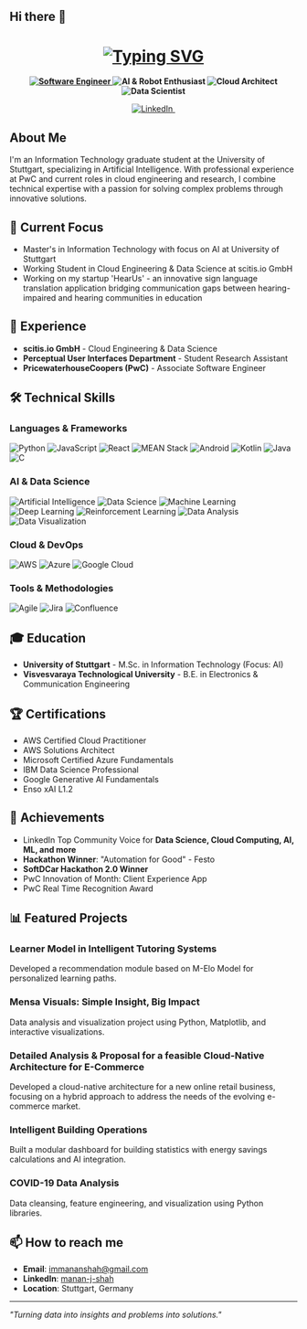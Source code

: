 ## Hi there 👋

<!--
**MananCoder29/MananCoder29** is a ✨ _special_ ✨ repository because its `README.md` (this file) appears on your GitHub profile.
-->
<h1 align="center">
  <a href="https://git.io/typing-svg">
    <picture>
      <source media="(prefers-color-scheme: dark)" srcset="https://readme-typing-svg.herokuapp.com?font=Montserrat&weight=600&size=28&duration=3000&pause=1000&color=ffffff&center=true&vCenter=true&width=500&lines=I'm+Manan+Jignesh+Shah">
      <source media="(prefers-color-scheme: light)" srcset="https://readme-typing-svg.herokuapp.com?font=Montserrat&weight=600&size=28&duration=3000&pause=1000&color=000000&center=true&vCenter=true&width=500&lines=I'm+Manan+Jignesh+Shah">
      <img alt="Typing SVG" src="https://readme-typing-svg.herokuapp.com?font=Montserrat&weight=600&size=28&duration=3000&pause=1000&color=000000&center=true&vCenter=true&width=500&lines=I'm+Manan+Jignesh+Shah">
    </picture>
  </a>
</h1>

<p align="center" style="font-weight:bold">
  <a href="https://git.io/typing-svg">
    <picture>
      <source media="(prefers-color-scheme: dark)" srcset="https://readme-typing-svg.herokuapp.com?font=Fira+Code&size=18&duration=2000&pause=2000&color=ffffff&center=true&vCenter=true&repeat=true&width=250&lines=👨‍💻+Software+Engineer">
      <source media="(prefers-color-scheme: light)" srcset="https://readme-typing-svg.herokuapp.com?font=Fira+Code&size=18&duration=2000&pause=2000&color=000000&center=true&vCenter=true&repeat=true&width=250&lines=👨‍💻+Software+Engineer">
      <img alt="Software Engineer" src="https://readme-typing-svg.herokuapp.com?font=Fira+Code&size=18&duration=2000&pause=2000&color=000000&center=true&vCenter=true&repeat=true&width=250&lines=👨‍💻+Software+Engineer">
    </picture>
  </a>

  <a href="https://git.io/typing-svg" style="text-decoration: none; font-weight: bold;">
    <picture>
      <source media="(prefers-color-scheme: dark)" srcset="https://readme-typing-svg.herokuapp.com?font=Fira+Code&size=18&duration=2000&pause=2000&color=ffffff&center=true&vCenter=true&repeat=true&width=250&lines=🤖+AI+%26+Robot+Enthusiast">
      <source media="(prefers-color-scheme: light)" srcset="https://readme-typing-svg.herokuapp.com?font=Fira+Code&size=18&duration=2000&pause=2000&color=000000&center=true&vCenter=true&repeat=true&width=250&lines=🤖+AI+%26+Robot+Enthusiast">
      <img alt="AI & Robot Enthusiast" src="https://readme-typing-svg.herokuapp.com?font=Fira+Code&size=18&duration=2000&pause=2000&color=000000&center=true&vCenter=true&repeat=true&width=250&lines=🤖+AI+%26+Robot+Enthusiast">
    </picture>
  </a>
  
  <a style="text-decoration: none; font-weight: bold;" href="https://git.io/typing-svg">
    <picture>
      <source media="(prefers-color-scheme: dark)" srcset="https://readme-typing-svg.herokuapp.com?font=Fira+Code&size=18&duration=2000&pause=2000&color=ffffff&center=true&vCenter=true&repeat=true&width=200&lines=☁️+Cloud+Architect">
      <source media="(prefers-color-scheme: light)" srcset="https://readme-typing-svg.herokuapp.com?font=Fira+Code&size=18&duration=2000&pause=2000&color=000000&center=true&vCenter=true&repeat=true&width=200&lines=☁️+Cloud+Architect">
      <img alt="Cloud Architect" src="https://readme-typing-svg.herokuapp.com?font=Fira+Code&size=18&duration=2000&pause=2000&color=000000&center=true&vCenter=true&repeat=true&width=200&lines=☁️+Cloud+Architect">
    </picture>
  </a>
  
  <a style="text-decoration: none; font-weight: bold;" href="https://git.io/typing-svg">
    <picture>
      <source media="(prefers-color-scheme: dark)" srcset="https://readme-typing-svg.herokuapp.com?font=Fira+Code&size=18&duration=2000&pause=2000&color=ffffff&center=true&vCenter=true&repeat=true&width=200&lines=📊+Data+Scientist">
      <source media="(prefers-color-scheme: light)" srcset="https://readme-typing-svg.herokuapp.com?font=Fira+Code&size=18&duration=2000&pause=2000&color=000000&center=true&vCenter=true&repeat=true&width=200&lines=📊+Data+Scientist">
      <img alt="Data Scientist" src="https://readme-typing-svg.herokuapp.com?font=Fira+Code&size=18&duration=2000&pause=2000&color=000000&center=true&vCenter=true&repeat=true&width=200&lines=📊+Data+Scientist">
    </picture>
  </a>
</p>

<div align="center">
  <!-- LinkedIn Icon with target="_blank" -->
  <a href="https://www.linkedin.com/in/manan-j-shah/" target="_blank">
    <img src="https://img.shields.io/badge/LinkedIn-0A66C2?style=for-the-badge&logo=linkedin" alt="LinkedIn"/>
  </a>
  
  <!-- Profile Views Counter -->
  <img src="https://komarev.com/ghpvc/?username=MananCoder29&style=for-the-badge&color=blue" alt=""/>
</div>

## About Me

I'm an Information Technology graduate student at the University of Stuttgart, specializing in Artificial Intelligence. With professional experience at PwC and current roles in cloud engineering and research, I combine technical expertise with a passion for solving complex problems through innovative solutions.

## 🔭 Current Focus

- Master's in Information Technology with focus on AI at University of Stuttgart
- Working Student in Cloud Engineering & Data Science at scitis.io GmbH
- Working on my startup 'HearUs' - an innovative sign language translation application bridging communication gaps between hearing-impaired and hearing communities in education

## 💼 Experience

- **scitis.io GmbH** - Cloud Engineering & Data Science
- **Perceptual User Interfaces Department** - Student Research Assistant
- **PricewaterhouseCoopers (PwC)** - Associate Software Engineer

## 🛠️ Technical Skills

### Languages & Frameworks
![Python](https://img.shields.io/badge/-Python-3776AB?style=flat-square&logo=python&logoColor=white)
![JavaScript](https://img.shields.io/badge/-JavaScript-F7DF1E?style=flat-square&logo=javascript&logoColor=black)
![React](https://img.shields.io/badge/-React-61DAFB?style=flat-square&logo=react&logoColor=black)
![MEAN Stack](https://img.shields.io/badge/-MEAN%20Stack-00B388?style=flat-square&logo=mongodb&logoColor=white)
![Android](https://img.shields.io/badge/-Android-3DDC84?style=flat-square&logo=android&logoColor=white)
![Kotlin](https://img.shields.io/badge/-Kotlin-7F52FF?style=flat-square&logo=kotlin&logoColor=white)
![Java](https://img.shields.io/badge/-Java-007396?style=flat-square&logo=java&logoColor=white)
![C](https://img.shields.io/badge/-C%20Language-A8B9CC?style=flat-square&logo=c&logoColor=black)

### AI & Data Science
![Artificial Intelligence](https://img.shields.io/badge/-Artificial%20Intelligence-0078D7?style=flat-square&logo=ai&logoColor=white)
![Data Science](https://img.shields.io/badge/-Data%20Science-38B2AC?style=flat-square&logo=datascience&logoColor=white)
![Machine Learning](https://img.shields.io/badge/-Machine%20Learning-FF6F00?style=flat-square&logo=tensorflow&logoColor=white)
![Deep Learning](https://img.shields.io/badge/-Deep%20Learning-FF6F00?style=flat-square&logo=pytorch&logoColor=white)
![Reinforcement Learning](https://img.shields.io/badge/-Reinforcement%20Learning-9cf?style=flat-square&logo=python&logoColor=black)
![Data Analysis](https://img.shields.io/badge/-Data%20Analysis-4479A1?style=flat-square&logo=matplotlib&logoColor=white)
![Data Visualization](https://img.shields.io/badge/-Data%20Visualization-FF6384?style=flat-square&logo=chartdotjs&logoColor=white)

### Cloud & DevOps
![AWS](https://img.shields.io/badge/AWS-%23FF9900.svg?style=flat-square&logo=amazon-aws&logoColor=white)
![Azure](https://img.shields.io/badge/Azure-%230072C6.svg?style=flat-square&logo=azure-devops&logoColor=white)
![Google Cloud](https://img.shields.io/badge/-Google%20Cloud-4285F4?style=flat-square&logo=googlecloud&logoColor=white)

### Tools & Methodologies
![Agile](https://img.shields.io/badge/-Agile-47A248?style=flat-square&logo=agile&logoColor=white)
![Jira](https://img.shields.io/badge/-Jira-0052CC?style=flat-square&logo=jira&logoColor=white)
![Confluence](https://img.shields.io/badge/-Confluence-172B4D?style=flat-square&logo=confluence&logoColor=white)

## 🎓 Education

- **University of Stuttgart** - M.Sc. in Information Technology (Focus: AI)
- **Visvesvaraya Technological University** - B.E. in Electronics & Communication Engineering

## 🏆 Certifications

- AWS Certified Cloud Practitioner
- AWS Solutions Architect
- Microsoft Certified Azure Fundamentals
- IBM Data Science Professional
- Google Generative AI Fundamentals
- Enso xAI L1.2

## 🏅 Achievements

- LinkedIn Top Community Voice for <B>Data Science, Cloud Computing, AI, ML, and more</B>
- <B>Hackathon Winner</B>: "Automation for Good" - Festo
- <B>SoftDCar Hackathon 2.0 Winner</B>
- PwC Innovation of Month: Client Experience App
- PwC Real Time Recognition Award

## 📊 Featured Projects

### Learner Model in Intelligent Tutoring Systems
Developed a recommendation module based on M-Elo Model for personalized learning paths.

### Mensa Visuals: Simple Insight, Big Impact
Data analysis and visualization project using Python, Matplotlib, and interactive visualizations.

### Detailed Analysis & Proposal for a feasible Cloud-Native Architecture for E-Commerce
Developed a cloud-native architecture for a new online retail business, focusing on a hybrid approach to address the needs of the evolving e-commerce market.

### Intelligent Building Operations
Built a modular dashboard for building statistics with energy savings calculations and AI integration.

### COVID-19 Data Analysis
Data cleansing, feature engineering, and visualization using Python libraries.

## 📫 How to reach me

- **Email**: immananshah@gmail.com
- **LinkedIn**: [manan-j-shah](https://www.linkedin.com/in/manan-j-shah/)
- **Location**: Stuttgart, Germany

---

*"Turning data into insights and problems into solutions."*
